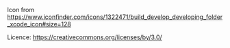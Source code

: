 Icon from
https://www.iconfinder.com/icons/1322471/build_develop_developing_folder_xcode_icon#size=128




Licence:
https://creativecommons.org/licenses/by/3.0/
